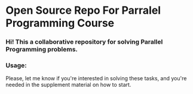# Open Source Repo For Parralel Programming Course

### Hi! This a collaborative repository for solving Parallel Programming problems. 

### Usage:
Please, let me know if you're interested in solving these tasks, and you're needed in the supplement material on how to start.
